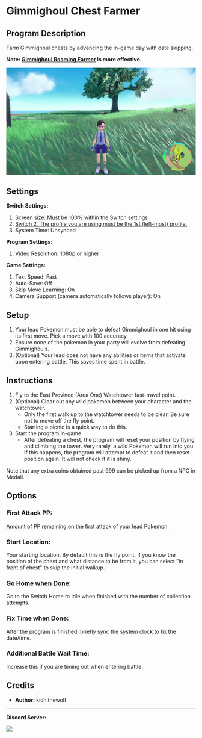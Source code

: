 # Gimmighoul Chest Farmer

## Program Description

Farm Gimmighoul chests by advancing the in-game day with date skipping.

**Note: [Gimmighoul Roaming Farmer](GimmighoulRoamingFarmer.md) is more effective.**

<img src="images/ChestGimmiFarm.png">

## Settings

**Switch Settings:**
1. Screen size: Must be 100% within the Switch settings
2. [Switch 2: The profile you are using must be the 1st (left-most) profile.](/Wiki/Programs/NintendoSwitch/Switch2Notes.md#resetting-a-game-moves-the-cursor-to-the-1st-user-profile)
3. System Time: Unsynced

**Program Settings:**
1. Video Resolution: 1080p or higher

**Game Settings:**
1. Text Speed: Fast
2. Auto-Save: Off
3. Skip Move Learning: On
4. Camera Support (camera automatically follows player): On

## Setup

1. Your lead Pokemon must be able to defeat Gimmighoul in one hit using its first move. Pick a move with 100 accuracy.
2. Ensure none of the pokemon in your party will evolve from defeating Gimmighouls.
3. (Optional) Your lead does not have any abilities or items that activate upon entering battle. This saves time spent in battle.

## Instructions

1. Fly to the East Province (Area One) Watchtower fast-travel point.
2. (Optional) Clear out any wild pokemon between your character and the watchtower.
	- Only the first walk up to the watchtower needs to be clear. Be sure not to move off the fly point.
 	- Starting a picnic is a quick way to do this.	
3. Start the program in-game.
	- After defeating a chest, the program will reset your position by flying and climbing the tower. Very rarely, a wild Pokemon will run into you. If this happens, the program will attempt to defeat it and then reset position again. It will not check if it is shiny.

Note that any extra coins obtained past 999 can be picked up from a NPC in Medali.

## Options

### First Attack PP:

Amount of PP remaining on the first attack of your lead Pokemon.

### Start Location:

Your starting location. By default this is the fly point. If you know the position of the chest and what distance to be from it, you can select "in front of chest" to skip the initial walkup.

### Go Home when Done:

Go to the Switch Home to idle when finished with the number of collection attempts.

### Fix Time when Done:

After the program is finished, briefly sync the system clock to fix the date/time.

### Additional Battle Wait Time:

Increase this if you are timing out when entering battle.

## Credits

- **Author:** kichithewolf


<hr>

**Discord Server:** 

[<img src="https://canary.discordapp.com/api/guilds/695809740428673034/widget.png?style=banner2">](https://discord.gg/cQ4gWxN)

